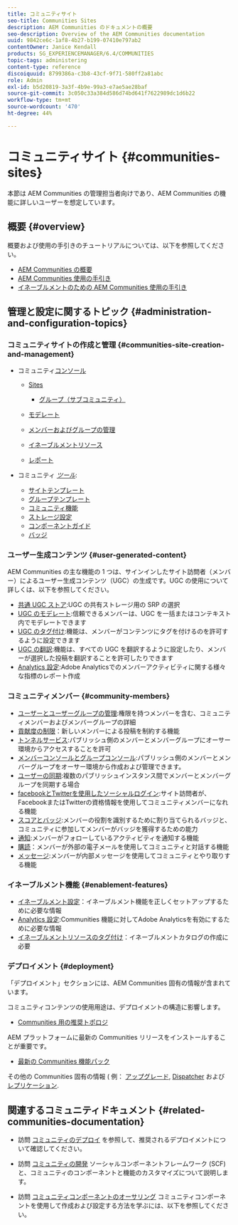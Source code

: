 ```yaml
---
title: コミュニティサイト
seo-title: Communities Sites
description: AEM Communities のドキュメントの概要
seo-description: Overview of the AEM Communities documentation
uuid: 9842ce6c-1af8-4b27-b199-07410e797ab2
contentOwner: Janice Kendall
products: SG_EXPERIENCEMANAGER/6.4/COMMUNITIES
topic-tags: administering
content-type: reference
discoiquuid: 8799386a-c3b8-43cf-9f71-580ff2a81abc
role: Admin
exl-id: b5d20819-3a3f-4b9e-99a3-e7ae5ae28baf
source-git-commit: 3c050c33a384d586d74bd641f7622989dc1d6b22
workflow-type: tm+mt
source-wordcount: '470'
ht-degree: 44%

---
```


# コミュニティサイト {#communities-sites}

本節は AEM Communities の管理担当者向けであり、AEM Communities の機能に詳しいユーザーを想定しています。

## 概要 {#overview}

概要および使用の手引きのチュートリアルについては、以下を参照してください。

* [AEM Communities の概要](overview.md)
* [AEM Communities 使用の手引き](getting-started.md)
* [イネーブルメントのための AEM Communities 使用の手引き](getting-started-enablement.md)

## 管理と設定に関するトピック {#administration-and-configuration-topics}

### コミュニティサイトの作成と管理 {#communities-site-creation-and-management}

* コミュニティ[コンソール](consoles.md)

   * [Sites](sites-console.md)

      * [グループ（サブコミュニティ）](groups.md)
   * [モデレート](moderation.md)
   * [メンバーおよびグループの管理](members.md)
   * [イネーブルメントリソース](resources.md)
   * [レポート](reports.md)


* コミュニティ [*ツール*](tools.md):

   * [サイトテンプレート](sites.md)
   * [グループテンプレート](tools-groups.md)
   * [コミュニティ機能](functions.md)
   * [ストレージ設定](srp-config.md)
   * [コンポーネントガイド](components-guide.md)
   * [バッジ](badges.md)


### ユーザー生成コンテンツ {#user-generated-content}

AEM Communities の主な機能の 1 つは、サインインしたサイト訪問者（メンバー）によるユーザー生成コンテンツ（UGC）の生成です。UGC の使用について詳しくは、以下を参照してください。

* [共通 UGC ストア](working-with-srp.md):UGC の共有ストレージ用の SRP の選択
* [UGC のモデレート](moderate-ugc.md):信頼できるメンバーは、UGC を一括またはコンテキスト内でモデレートできます
* [UGC のタグ付け](tag-ugc.md):機能は、メンバーがコンテンツにタグを付けるのを許可するように設定できます
* [UGC の翻訳](translate-ugc.md):機能は、すべての UGC を翻訳するように設定したり、メンバーが選択した投稿を翻訳することを許可したりできます
* [Analytics 設定](analytics.md):Adobe Analyticsでのメンバーアクティビティに関する様々な指標のレポート作成

### コミュニティメンバー {#community-members}

* [ユーザーとユーザーグループの管理](users.md):権限を持つメンバーを含む、コミュニティメンバーおよびメンバーグループの詳細
* [貢献度の制限](limits.md)：新しいメンバーによる投稿を制約する機能
* [トンネルサービス](deploy-communities.md#tunnel-service-on-author):パブリッシュ側のメンバーとメンバーグループにオーサー環境からアクセスすることを許可
* [メンバーコンソールとグループコンソール](members.md):パブリッシュ側のメンバーとメンバーグループをオーサー環境から作成および管理できます。
* [ユーザーの同期](sync.md):複数のパブリッシュインスタンス間でメンバーとメンバーグループを同期する場合
* [facebookとTwitterを使用したソーシャルログイン](social-login.md):サイト訪問者が、FacebookまたはTwitterの資格情報を使用してコミュニティメンバーになれる機能
* [スコアとバッジ](implementing-scoring.md):メンバーの役割を識別するために割り当てられるバッジと、コミュニティに参加してメンバーがバッジを獲得するための能力
* [通知](notifications.md):メンバーがフォローしているアクティビティを通知する機能
* [購読](subscriptions.md)：メンバーが外部の電子メールを使用してコミュニティと対話する機能
* [メッセージ](messaging.md):メンバーが内部メッセージを使用してコミュニティとやり取りする機能

### イネーブルメント機能 {#enablement-features}

* [イネーブルメント設定](enablement.md)：イネーブルメント機能を正しくセットアップするために必要な情報
* [Analytics 設定](analytics.md):Communities 機能に対してAdobe Analyticsを有効にするために必要な情報
* [イネーブルメントリソースのタグ付け](tag-resources.md)：イネーブルメントカタログの作成に必要

### デプロイメント {#deployment}

「デプロイメント」セクションには、AEM Communities 固有の情報が含まれています。

コミュニティコンテンツの使用用途は、デプロイメントの構造に影響します。

* [Communities 用の推奨トポロジ](topologies.md)

AEM プラットフォームに最新の Communities リリースをインストールすることが重要です。

* [最新の Communities 機能パック](deploy-communities.md#latestfeaturepack)

その他の Communities 固有の情報 ( 例： [アップグレード](upgrade.md), [Dispatcher](dispatcher.md) および [レプリケーション](deploy-communities.md#replication-agents-on-author).

## 関連するコミュニティドキュメント {#related-communities-documentation}

* 訪問 [コミュニティのデプロイ](deploy-communities.md) を参照して、推奨されるデプロイメントについて確認してください。

* 訪問 [コミュニティの開発](communities.md) ソーシャルコンポーネントフレームワーク (SCF) と、コミュニティのコンポーネントと機能のカスタマイズについて説明します。

* 訪問 [コミュニティコンポーネントのオーサリング](author-communities.md) コミュニティコンポーネントを使用して作成および設定する方法を学ぶには、以下を参照してください。
